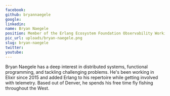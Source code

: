 ```yaml
---
facebook: 
github: bryannaegele
google: 
linkedin: 
name: Bryan Naegele
position: Member of the Erlang Ecosystem Foundation Observability Working Group, beam-telemetry org, and OpenTelemetry org. Author and maintainer of the Prometheus Telemetry.Metrics Reporter.
pic_url: uploads/bryan-naegele.png
slug: bryan-naegele
twitter: 
youtube: 
---
```

<p>Bryan Naegele has a deep interest in distributed systems, functional programming, and tackling challenging problems. He&#39;s been working in Elixir since 2015 and added Erlang to his repertoire while getting involved with telemetry. Based out of Denver, he spends his free time fly fishing throughout the West.</p>
